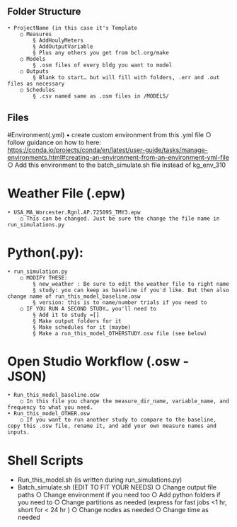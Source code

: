 ## Folder Structure
	• ProjectName (in this case it's Template
		○ Measures
			§ AddHoulyMeters
			§ AddOutputVariable
			§ Plus any others you get from bcl.org/make
		○ Models
			§ .osm files of every bldg you want to model
		○ Outputs
			§ Blank to start… but will fill with folders, .err and .out files as necessary
		○ Schedules
			§ .csv named same as .osm files in /MODELS/
## Files
#Environment(.yml)
	• create custom environment from this .yml file
		○ follow guidance on how to here: https://conda.io/projects/conda/en/latest/user-guide/tasks/manage-environments.html#creating-an-environment-from-an-environment-yml-file
		○ Add this environment to the batch_simulate.sh file instead of kg_env_310

# Weather File (.epw)
	• USA_MA_Worcester.Rgnl.AP.725095_TMY3.epw 
		○ This can be changed. Just be sure the change the file name in run_simulations.py
		
# Python(.py): 
	• run_simulation.py
		○ MODIFY THESE:
			§ new_weather : Be sure to edit the weather file to right name 
			§ study: you can keep as baseline if you'd like. But then also change name of run_this_model_baseline.osw 
			§ version: this is to name/number trials if you need to
		○ IF YOU RUN A SECOND STUDY… you'll need to
			§ Add it to study =[]
			§ Make output folders for it 
			§ Make schedules for it (maybe)
			§ Make a run_this_model_OTHERSTUDY.osw file (see below)
	
# Open Studio Workflow (.osw - JSON)
	• Run_this_model_baseline.osw
		○ In this file you change the measure_dir_name, variable_name, and frequency to what you need. 
	• Run_this_model_OTHER.osw
		○ If you want to run another study to compare to the baseline, copy this .osw file, rename it, and add your own measure names and inputs. 
		
# Shell Scripts
- Run_this_model.sh (is written during run_simulations.py) 
- Batch_simulate.sh (EDIT TO FIT YOUR NEEDS)
		○ Change output file paths 
		○ Change environment if you need too
		○ Add python folders if you need to
		○ Change partitions as needed (express for fast jobs <1 hr, short for < 24 hr )
		○ Change nodes as needed
		○ Change time as needed

